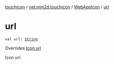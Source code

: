 [touchicon](../../index.md) / [net.mm2d.touchicon](../index.md) / [WebAppIcon](index.md) / [url](./url.md)

# url

`val url: `[`String`](https://kotlinlang.org/api/latest/jvm/stdlib/kotlin/-string/index.html)

Overrides [Icon.url](../-icon/url.md)

Icon url.

